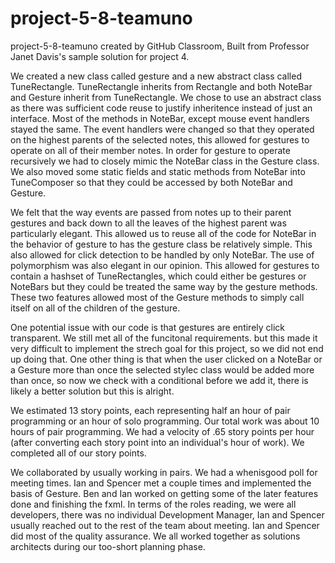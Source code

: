 # project-5-8-teamuno
project-5-8-teamuno created by GitHub Classroom, 
Built from Professor Janet Davis's sample solution for project 4.

We created a new class called gesture and a new abstract class called
TuneRectangle. TuneRectangle inherits from Rectangle and both NoteBar and
Gesture inherit from TuneRectangle. We chose to use an abstract class as there
was sufficient code reuse to justify inheritence instead of just an interface.
Most of the methods in NoteBar, except mouse event handlers stayed the same.
The event handlers were changed so that they operated on the highest parents of
the selected notes, this allowed for gestures to operate on all of their member
notes. In order for gesture to operate recursively we had to closely mimic the
NoteBar class in the Gesture class. We also moved some static fields and static
methods from NoteBar into TuneComposer so that they could be accessed by both
NoteBar and Gesture.

We felt that the way events are passed from notes up to their parent gestures
and back down to all the leaves of the highest parent was particularly elegant.
This allowed us to reuse all of the code for NoteBar in the behavior of gesture
to has the gesture class be relatively simple. This also allowed for click
detection to be handled by only NoteBar. The use of polymorphism was also
elegant in our opinion. This allowed for gestures to contain a hashset of
TuneRectangles, which could either be gestures or NoteBars but they could be
treated the same way by the gesture methods. These two features allowed most of
the Gesture methods to simply call itself on all of the children of the
gesture.

One potential issue with our code is that gestures are entirely click
transparent. We still met all of the funcitonal requirements. but this made it
very difficult to implement the strech goal for this project, so we did not end
up doing that. One other thing is that when the user clicked on a NoteBar or a
Gesture more than once the selected stylec class would be added more than once,
so now we check with a conditional before we add it, there is likely a better
solution but this is alright.

We estimated 13 story points, each representing half an hour of pair
programming or an hour of solo programming. Our total work was about 10 hours
of pair programming. We had a velocity of .65 story points per hour (after
converting each story point into an individual's hour of work). We completed
all of our story points.

We collaborated by usually working in pairs. We had a whenisgood poll for
meeting times. Ian and Spencer met a couple times and implemented the basis of
Gesture. Ben and Ian worked on getting some of the later features done and
finishing the fxml. In terms of the roles reading, we were all developers,
there was no individual Development Manager, Ian and Spencer usually reached
out to the rest of the team about meeting. Ian and Spencer did most of the
quality assurance. We all worked together as solutions architects during our
too-short planning phase.
